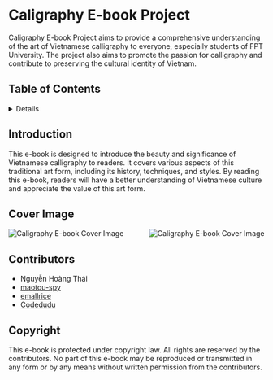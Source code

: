 # Caligraphy E-book Project

Caligraphy E-book Project aims to provide a comprehensive understanding of the art of Vietnamese calligraphy to everyone, especially students of FPT University. The project also aims to promote the passion for calligraphy and contribute to preserving the cultural identity of Vietnam.

## Table of Contents

<details>

- [Introduction](#introduction)
- [Cover Image](#cover-image)
- [Contributors](#contributors)
- [Coyright](#copyright)

</details>

## Introduction

This e-book is designed to introduce the beauty and significance of Vietnamese calligraphy to readers. It covers various aspects of this traditional art form, including its history, techniques, and styles. By reading this e-book, readers will have a better understanding of Vietnamese culture and appreciate the value of this art form.

## Cover Image

<div style="display: flex; justify-content: space-between;">
  <img src="https://github.com/maotou-spy/SSG104-Caligraphy-E-book/blob/main/Cover-image/Cover-1.png" alt="Caligraphy E-book Cover Image">
  <img src="https://github.com/maotou-spy/SSG104-Caligraphy-E-book/blob/main/Cover-image/Cover-2.png" alt="Caligraphy E-book Cover Image">
</div>

## Contributors

- Nguyễn Hoàng Thái
- [maotou-spy](https://github.com/maotou-spy)
- [emallrice](https://github.com/emallrice)
- [Codedudu](https://github.com/Codedudu)

## Copyright

This e-book is protected under copyright law. All rights are reserved by the contributors. No part of this e-book may be reproduced or transmitted in any form or by any means without written permission from the contributors.

